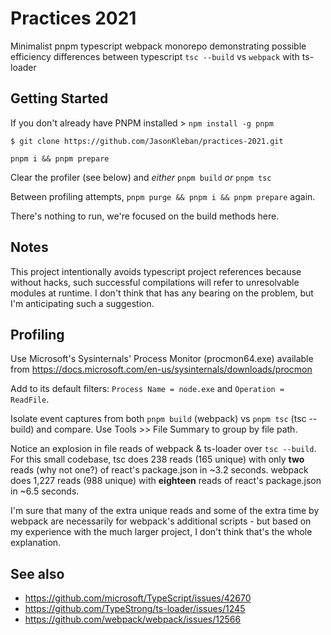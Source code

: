 
# Practices 2021

Minimalist pnpm typescript webpack monorepo demonstrating possible efficiency differences between typescript `tsc --build` vs `webpack` with ts-loader

## Getting Started

If you don't already have PNPM installed > `npm install -g pnpm`

```
$ git clone https://github.com/JasonKleban/practices-2021.git
```

`pnpm i && pnpm prepare`

Clear the profiler (see below) and _either_ `pnpm build` _or_ `pnpm tsc`

Between profiling attempts, `pnpm purge && pnpm i && pnpm prepare` again.

There's nothing to run, we're focused on the build methods here.

## Notes

This project intentionally avoids typescript project references because without hacks, such successful compilations will refer to unresolvable modules at runtime. I don't think that has any bearing on the problem, but I'm anticipating such a suggestion.

## Profiling

Use Microsoft's Sysinternals' Process Monitor (procmon64.exe) available from https://docs.microsoft.com/en-us/sysinternals/downloads/procmon

Add to its default filters: `Process Name = node.exe` and `Operation = ReadFile`.

Isolate event captures from both `pnpm build` (webpack) vs `pnpm tsc` (tsc --build) and compare.  Use Tools >> File Summary to group by file path.

Notice an explosion in file reads of webpack & ts-loader over `tsc --build`. For this small codebase, tsc does 238 reads (165 unique) with only **two** reads (why not one?) of react's package.json in ~3.2 seconds. webpack does 1,227 reads (988 unique) with **eighteen** reads of react's package.json in ~6.5 seconds.

I'm sure that many of the extra unique reads and some of the extra time by webpack are necessarily for webpack's additional scripts - but based on my experience with the much larger project, I don't think that's the whole explanation.

## See also

* https://github.com/microsoft/TypeScript/issues/42670
* https://github.com/TypeStrong/ts-loader/issues/1245
* https://github.com/webpack/webpack/issues/12566